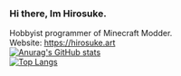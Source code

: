 ### Hi there, Im Hirosuke.  
Hobbyist programmer of Minecraft Modder.  
Website: https://hirosuke.art  
[![Anurag's GitHub stats](https://github-readme-stats.vercel.app/api?username=Hirosukee&show_icons=true&hide=issues,prs)](https://github.com/anuraghazra/github-readme-stats)  
[![Top Langs](https://github-readme-stats.vercel.app/api/top-langs/?username=Hirosukee&layout=compact)](https://github.com/anuraghazra/github-readme-stats)
